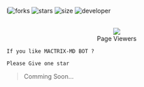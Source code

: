 l![forks](https://img.shields.io/github/forks/IsuruLK-007/MACTRIX-MD?color=white&label=Forks&style=for-the-badge&logo=stackshare)    ![stars](https://img.shields.io/github/stars/IsuruLK-007/MACTRIX-MD?color=white&style=for-the-badge&logo=apachespark)   ![size](https://img.shields.io/github/repo-size/IsuruLK/MACTRIX-MD?color=white&label=Repo%20Size&style=for-the-badge&logo=scrutinizerci)  ![developer](https://img.shields.io/static/v1?label=Author&message=Isuru%20Chamika&color=white&style=for-the-badge&logo=archiveofourown)

<div align="center"><br> <img src="https://profile-counter.glitch.me/IsuruLK-007/MACTRIX-MD/count.svg" /><br>Page Viewers</div>

```
If you like MACTRIX-MD BOT ?

Please Give one star
```

> Comming Soon...

